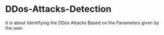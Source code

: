 # DDos-Attacks-Detection
It is about Identifying the DDos Attacks Based on the Parameters given by the user.
